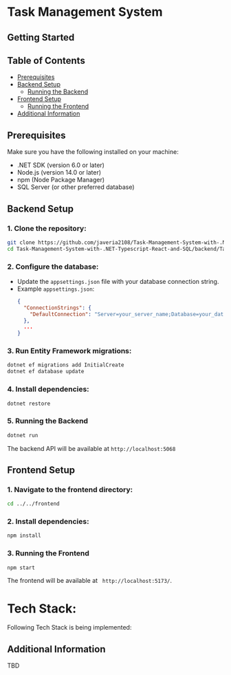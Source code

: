 # Task Management System

## Getting Started

## Table of Contents
- [Prerequisites](#prerequisites)
- [Backend Setup](#backend-setup)
  - [Running the Backend](#running-the-backend)
- [Frontend Setup](#frontend-setup)
  - [Running the Frontend](#running-the-frontend)
- [Additional Information](#additional-information)

## Prerequisites
Make sure you have the following installed on your machine:
- .NET SDK (version 6.0 or later)
- Node.js (version 14.0 or later)
- npm (Node Package Manager)
- SQL Server (or other preferred database)

## Backend Setup
### 1. Clone the repository:
```bash
git clone https://github.com/javeria2108/Task-Management-System-with-.NET-Typescript-React-and-SQL.git
cd Task-Management-System-with-.NET-Typescript-React-and-SQL/backend/TaskManagement.Api
```

### 2. Configure the database:
- Update the `appsettings.json` file with your database connection string.
- Example `appsettings.json`:
  ```json
  {
    "ConnectionStrings": {
      "DefaultConnection": "Server=your_server_name;Database=your_database_name;User Id=your_username;Password=your_password;"
    },
    ...
  }
  ```

### 3. Run Entity Framework migrations:
```bash
dotnet ef migrations add InitialCreate
dotnet ef database update
```

### 4. Install dependencies:
```bash
dotnet restore
```

### 5. Running the Backend
```bash
dotnet run
```
The backend API will be available at `http://localhost:5068`

## Frontend Setup
### 1. Navigate to the frontend directory:
```bash
cd ../../frontend
```

### 2. Install dependencies:
```bash
npm install
```


### 3. Running the Frontend
```bash
npm start
```
The frontend will be available at ` http://localhost:5173/`.

# Tech Stack:
Following Tech Stack is being implemented:

## Additional Information
TBD

